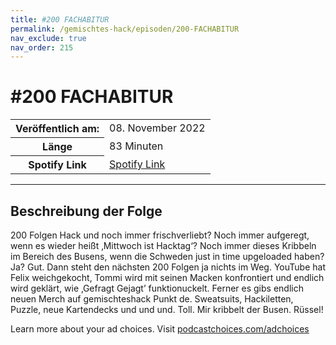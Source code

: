 ```yaml
---
title: #200 FACHABITUR
permalink: /gemischtes-hack/episoden/200-FACHABITUR
nav_exclude: true
nav_order: 215
---
```


# #200 FACHABITUR
<table class="resp-table dcf-table dcf-table-responsive dcf-table-bordered dcf-table-striped dcf-w-100%">
                    <tbody>
                        <tr>
                            <th scope="row">Veröffentlich am:</th>
                            <td data-label="Veröffentlich am:">08. November 2022</td>
                        </tr>
                        <tr>
                            <th scope="row">Länge </th>
                            <td data-label="Länge ">83 Minuten</td>
                        </tr><tr>
                                <th scope="row">Spotify Link</th>
                                <td data-label="Spotify Link"><a href="https://open.spotify.com/episode/2y797ALeCumSso7is2EY7P">Spotify Link</a></td>
                            </tr></tbody>
                </table>

***

## Beschreibung der Folge

<div>
<p>200 Folgen Hack und noch immer frischverliebt? Noch immer aufgeregt, wenn es wieder heißt ‚Mittwoch ist Hacktag‘? Noch immer dieses Kribbeln im Bereich des Busens, wenn die Schweden just in time upgeloaded haben? Ja? Gut. Dann steht den nächsten 200 Folgen ja nichts im Weg. YouTube hat Felix weichgekocht, Tommi wird mit seinen Macken konfrontiert und endlich wird geklärt, wie ‚Gefragt Gejagt’ funktionuckelt. Ferner es gibs endlich neuen Merch auf gemischteshack Punkt de. Sweatsuits, Hackiletten, Puzzle, neue Kartendecks und und und. Toll. Mir kribbelt der Busen. Rüssel!</p><p> </p><p>Learn more about your ad choices. Visit <a href="https://podcastchoices.com/adchoices" rel="nofollow">podcastchoices.com/adchoices</a></p>  
</div>

